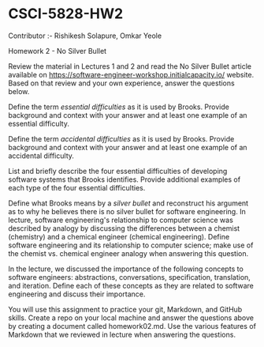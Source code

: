 # CSCI-5828-HW2

Contributor :- Rishikesh Solapure, Omkar Yeole

Homework 2 - No Silver Bullet

Review the material in Lectures 1 and 2 and read the No Silver Bullet article available on https://software-engineer-workshop.initialcapacity.io/ website. Based on that review and your own experience, answer the questions below.

Define the term *essential difficulties* as it is used by Brooks. Provide background and context with your answer and at least one example of an essential difficulty.

Define the term *accidental difficulties* as it is used by Brooks. Provide background and context with your answer and at least one example of an accidental difficulty.

List and briefly describe the four essential difficulties of developing software systems that Brooks identifies. Provide additional examples of each type of the four essential difficulties.

Define what Brooks means by a *silver bullet* and reconstruct his argument as to why he believes there is no silver bullet for software engineering.
In lecture, software engineering's relationship to computer science was described by analogy by discussing the differences between a chemist (chemistry) and a chemical  engineer (chemical engineering). Define software engineering and its relationship to computer science; make use of the chemist vs. chemical engineer analogy when answering this question.

In the lecture, we discussed the importance of the following concepts to software engineers: abstractions, conversations, specification, translation, and iteration. Define each of these concepts as they are related to software engineering and discuss their importance.
 
 
You will use this assignment to practice your git, Markdown, and GitHub skills. Create a repo on your local machine and answer the questions above by creating a document called homework02.md. Use the various features of Markdown that we reviewed in lecture when
answering the questions.
